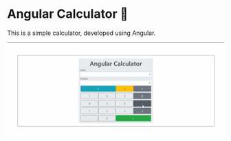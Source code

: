 # Angular Calculator 🧮

This is a simple calculator, developed using Angular.

![fsdfsdgf](././angularCalculator/src/assets/ng-calculator.gif)
